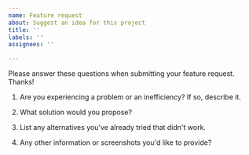 ```yaml
---
name: Feature request
about: Suggest an idea for this project
title: ''
labels: ''
assignees: ''

---
```


Please answer these questions when submitting your feature request. Thanks!

1. Are you experiencing a problem or an inefficiency? If so, describe it.


2. What solution would you propose?


3. List any alternatives you've already tried that didn't work.


4. Any other information or screenshots you'd like to provide?
